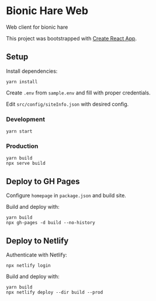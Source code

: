 # Bionic Hare Web

Web client for bionic hare

This project was bootstrapped with [Create React App](https://github.com/facebook/create-react-app).

## Setup

Install dependencies:

    yarn install

Create `.env` from `sample.env` and fill with proper credentials.

Edit `src/config/siteInfo.json` with desired config.

### Development

    yarn start

### Production

    yarn build
    npx serve build

## Deploy to GH Pages

Configure `homepage` in `package.json` and build site.

Build and deploy with:

    yarn build
    npx gh-pages -d build --no-history

## Deploy to Netlify

Authenticate with Netlify:

    npx netlify login

Build and deploy with:

    yarn build
    npx netlify deploy --dir build --prod